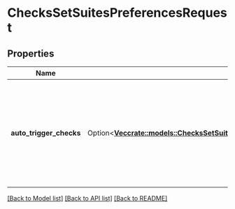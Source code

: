 # ChecksSetSuitesPreferencesRequest

## Properties

Name | Type | Description | Notes
------------ | ------------- | ------------- | -------------
**auto_trigger_checks** | Option<[**Vec<crate::models::ChecksSetSuitesPreferencesRequestAutoTriggerChecksInner>**](checks_set_suites_preferences_request_auto_trigger_checks_inner.md)> | Enables or disables automatic creation of CheckSuite events upon pushes to the repository. Enabled by default. | [optional]

[[Back to Model list]](../README.md#documentation-for-models) [[Back to API list]](../README.md#documentation-for-api-endpoints) [[Back to README]](../README.md)


